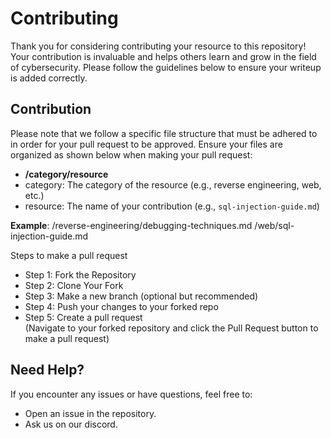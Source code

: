 # Contributing 
Thank you for considering contributing your resource to this repository! Your contribution is invaluable and helps others learn and grow in the field of cybersecurity. Please follow the guidelines below to ensure your writeup is added correctly.

## Contribution 
Please note that we follow a specific file structure that must be adhered to in order for your pull request to be approved. Ensure your files are organized as shown below when making your pull request: <br>
- **/category/resource** <br>
- category: The category of the resource (e.g., reverse engineering, web, etc.) <br>
- resource: The name of your contribution (e.g., `sql-injection-guide.md`) <br>

**Example**:
/reverse-engineering/debugging-techniques.md
/web/sql-injection-guide.md

Steps to make a pull request
- Step 1: Fork the Repository <br>
- Step 2: Clone Your Fork <br>
- Step 3: Make a new branch (optional but recommended) <br> 
- Step 4: Push your changes to your forked repo <br>
- Step 5: Create a pull request <br>
(Navigate to your forked repository and click the Pull Request button to make a pull request)

## Need Help?
If you encounter any issues or have questions, feel free to:

- Open an issue in the repository. <br>
- Ask us on our discord.
